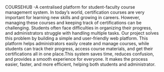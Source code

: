 COURSEHUB -A centralised platform for student-faculty course management system. In today’s world, certification courses are very important for learning new skills and growing in careers. However, managing these courses and keeping track of certifications can be challenging. Students often face difficulties in organizing their progress, and administrators struggle with handling multiple tasks. Our project solves this problem by building a simple and user-friendly web platform. This platform helps administrators easily create and manage courses, while students can track their progress, access course materials, and get their certifications all in one place.This system saves time, reduces confusion, and provides a smooth experience for everyone. It makes the process easier, faster, and more efficient, helping both students and administrator.
